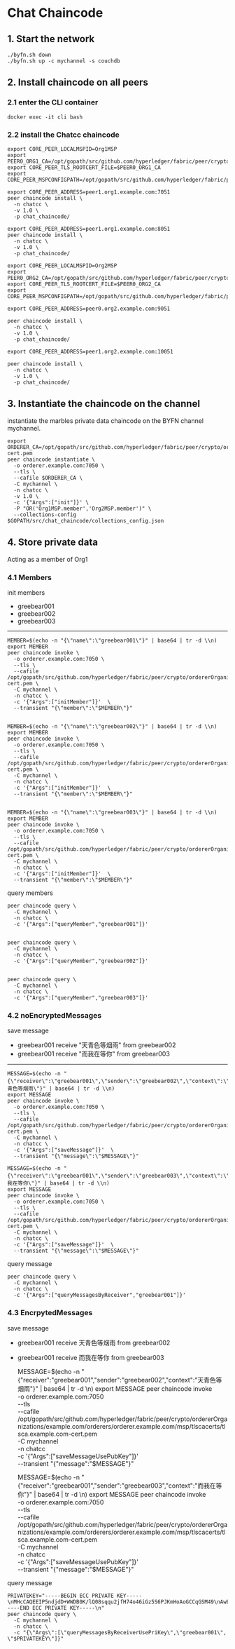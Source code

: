 # Chat Chaincode
## 1. Start the network
    ./byfn.sh down
    ./byfn.sh up -c mychannel -s couchdb
## 2. Install chaincode on all peers
### 2.1 enter the CLI container
    docker exec -it cli bash
    
### 2.2 install the Chatcc chaincode
 
    export CORE_PEER_LOCALMSPID=Org1MSP
    export PEER0_ORG1_CA=/opt/gopath/src/github.com/hyperledger/fabric/peer/crypto/peerOrganizations/org1.example.com/peers/peer0.org1.example.com/tls/ca.crt
    export CORE_PEER_TLS_ROOTCERT_FILE=$PEER0_ORG1_CA
    export CORE_PEER_MSPCONFIGPATH=/opt/gopath/src/github.com/hyperledger/fabric/peer/crypto/peerOrganizations/org1.example.com/users/Admin@org1.example.com/msp
    
    export CORE_PEER_ADDRESS=peer1.org1.example.com:7051
    peer chaincode install \
      -n chatcc \
      -v 1.0 \
      -p chat_chaincode/
      
    export CORE_PEER_ADDRESS=peer1.org1.example.com:8051
    peer chaincode install \
      -n chatcc \
      -v 1.0 \
      -p chat_chaincode/
       
    export CORE_PEER_LOCALMSPID=Org2MSP
    export PEER0_ORG2_CA=/opt/gopath/src/github.com/hyperledger/fabric/peer/crypto/peerOrganizations/org2.example.com/peers/peer0.org2.example.com/tls/ca.crt
    export CORE_PEER_TLS_ROOTCERT_FILE=$PEER0_ORG2_CA
    export CORE_PEER_MSPCONFIGPATH=/opt/gopath/src/github.com/hyperledger/fabric/peer/crypto/peerOrganizations/org2.example.com/users/Admin@org2.example.com/msp
    
    export CORE_PEER_ADDRESS=peer0.org2.example.com:9051
    
    peer chaincode install \
      -n chatcc \
      -v 1.0 \
      -p chat_chaincode/
      
    export CORE_PEER_ADDRESS=peer1.org2.example.com:10051
    
    peer chaincode install \
      -n chatcc \
      -v 1.0 \
      -p chat_chaincode/    
      
    
## 3. Instantiate the chaincode on the channel
instantiate the marbles private data chaincode on the BYFN channel mychannel.

    export ORDERER_CA=/opt/gopath/src/github.com/hyperledger/fabric/peer/crypto/ordererOrganizations/example.com/orderers/orderer.example.com/msp/tlscacerts/tlsca.example.com-cert.pem
    peer chaincode instantiate \
      -o orderer.example.com:7050 \
      --tls \
      --cafile $ORDERER_CA \
      -C mychannel \
      -n chatcc \
      -v 1.0 \
      -c '{"Args":["init"]}' \
      -P "OR('Org1MSP.member','Org2MSP.member')" \
      --collections-config  $GOPATH/src/chat_chaincode/collections_config.json

## 4. Store private data
Acting as a member of Org1
### 4.1 Members
init members
- greebear001
- greebear002
- greebear003

---    
    MEMBER=$(echo -n "{\"name\":\"greebear001\"}" | base64 | tr -d \\n)
    export MEMBER
    peer chaincode invoke \
      -o orderer.example.com:7050 \
      --tls \
      --cafile /opt/gopath/src/github.com/hyperledger/fabric/peer/crypto/ordererOrganizations/example.com/orderers/orderer.example.com/msp/tlscacerts/tlsca.example.com-cert.pem \
      -C mychannel \
      -n chatcc \
      -c '{"Args":["initMember"]}'  \
      --transient "{\"member\":\"$MEMBER\"}"
      
      
    MEMBER=$(echo -n "{\"name\":\"greebear002\"}" | base64 | tr -d \\n)
    export MEMBER
    peer chaincode invoke \
      -o orderer.example.com:7050 \
      --tls \
      --cafile /opt/gopath/src/github.com/hyperledger/fabric/peer/crypto/ordererOrganizations/example.com/orderers/orderer.example.com/msp/tlscacerts/tlsca.example.com-cert.pem \
      -C mychannel \
      -n chatcc \
      -c '{"Args":["initMember"]}'  \
      --transient "{\"member\":\"$MEMBER\"}"
  
  
    MEMBER=$(echo -n "{\"name\":\"greebear003\"}" | base64 | tr -d \\n)
    export MEMBER
    peer chaincode invoke \
      -o orderer.example.com:7050 \
      --tls \
      --cafile /opt/gopath/src/github.com/hyperledger/fabric/peer/crypto/ordererOrganizations/example.com/orderers/orderer.example.com/msp/tlscacerts/tlsca.example.com-cert.pem \
      -C mychannel \
      -n chatcc \
      -c '{"Args":["initMember"]}'  \
      --transient "{\"member\":\"$MEMBER\"}"

query members

    peer chaincode query \
      -C mychannel \
      -n chatcc \
      -c '{"Args":["queryMember","greebear001"]}'
    
    
    peer chaincode query \
      -C mychannel \
      -n chatcc \
      -c '{"Args":["queryMember","greebear002"]}'
      
    
    peer chaincode query \
      -C mychannel \
      -n chatcc \
      -c '{"Args":["queryMember","greebear003"]}'   
      
### 4.2 noEncryptedMessages
save message  
- greebear001 receive "天青色等烟雨" from greebear002 
- greebear001 receive "而我在等你"   from greebear003

---
    MESSAGE=$(echo -n "{\"receiver\":\"greebear001\",\"sender\":\"greebear002\",\"context\":\"天青色等烟雨\"}" | base64 | tr -d \\n)
    export MESSAGE
    peer chaincode invoke \
      -o orderer.example.com:7050 \
      --tls \
      --cafile /opt/gopath/src/github.com/hyperledger/fabric/peer/crypto/ordererOrganizations/example.com/orderers/orderer.example.com/msp/tlscacerts/tlsca.example.com-cert.pem \
      -C mychannel \
      -n chatcc \
      -c '{"Args":["saveMessage"]}'  \
      --transient "{\"message\":\"$MESSAGE\"}"
      
    MESSAGE=$(echo -n "{\"receiver\":\"greebear001\",\"sender\":\"greebear003\",\"context\":\"而我在等你\"}" | base64 | tr -d \\n)
    export MESSAGE
    peer chaincode invoke \
      -o orderer.example.com:7050 \
      --tls \
      --cafile /opt/gopath/src/github.com/hyperledger/fabric/peer/crypto/ordererOrganizations/example.com/orderers/orderer.example.com/msp/tlscacerts/tlsca.example.com-cert.pem \
      -C mychannel \
      -n chatcc \
      -c '{"Args":["saveMessage"]}'  \
      --transient "{\"message\":\"$MESSAGE\"}"

query message

    peer chaincode query \
      -C mychannel \
      -n chatcc \
      -c '{"Args":["queryMessagesByReceiver","greebear001"]}'  
      
          
### 4.3 EncrpytedMessages
save message
- greebear001 receive 天青色等烟雨 from greebear002
- greebear001 receive 而我在等你 from greebear003


    MESSAGE=$(echo -n "{\"receiver\":\"greebear001\",\"sender\":\"greebear002\",\"context\":\"天青色等烟雨\"}" | base64 | tr -d \\n)
    export MESSAGE
    peer chaincode invoke \
      -o orderer.example.com:7050 \
      --tls \
      --cafile /opt/gopath/src/github.com/hyperledger/fabric/peer/crypto/ordererOrganizations/example.com/orderers/orderer.example.com/msp/tlscacerts/tlsca.example.com-cert.pem \
      -C mychannel \
      -n chatcc \
      -c '{"Args":["saveMessageUsePubKey"]}'  \
      --transient "{\"message\":\"$MESSAGE\"}"
    
    
    
    MESSAGE=$(echo -n "{\"receiver\":\"greebear001\",\"sender\":\"greebear003\",\"context\":\"而我在等你\"}" | base64 | tr -d \\n)
    export MESSAGE
    peer chaincode invoke \
      -o orderer.example.com:7050 \
      --tls \
      --cafile /opt/gopath/src/github.com/hyperledger/fabric/peer/crypto/ordererOrganizations/example.com/orderers/orderer.example.com/msp/tlscacerts/tlsca.example.com-cert.pem \
      -C mychannel \
      -n chatcc \
      -c '{"Args":["saveMessageUsePubKey"]}'  \
      --transient "{\"message\":\"$MESSAGE\"}"


query message

    PRIVATEKEY="-----BEGIN ECC PRIVATE KEY-----\nMHcCAQEEIP5ndjdD+WWDB0K/lQ08sqqu2jfH74o46iGz5S6PJKmHoAoGCCqGSM49\nAwEHoUQDQgAEDzrp9/WrAu7rEojHyynSwaEW3U4hW0TDkxSXClFPnwrcDng+iaPm\nzAE14M404Uaabdjnu0EPJ7REqFByiwBQvw==\n-----END ECC PRIVATE KEY-----\n"
    peer chaincode query \
      -C mychannel \
      -n chatcc \
      -c "{\"Args\":[\"queryMessagesByReceiverUsePriKey\",\"greebear001\", \"$PRIVATEKEY\"]}"